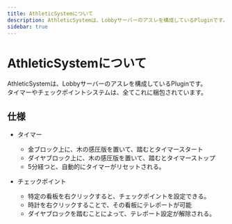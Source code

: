 ```yaml
---
title: AthleticSystemについて
description: AthleticSystemは、Lobbyサーバーのアスレを構成しているPluginです。
sidebar: true
---
```

# AthleticSystemについて
AthleticSystemは、Lobbyサーバーのアスレを構成しているPluginです。<br>
タイマーやチェックポイントシステムは、全てこれに梱包されています。

## 仕様
- タイマー
  - 金ブロック上に、木の感圧版を置いて、踏むとタイマースタート
  - ダイヤブロック上に、木の感圧版を置いて、踏むとタイマーストップ
  - 5分経つと、自動的にタイマーがリセットされる。

- チェックポイント
  - 特定の看板を右クリックすると、チェックポイントを設定できる。
  - 時計を右クリックすることで、その看板にテレポートが可能
  - ダイヤブロックを踏むことによって、テレポート設定が解除される。
